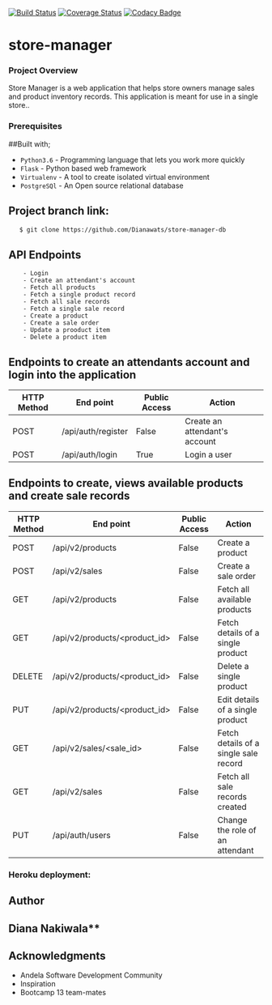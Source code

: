 [![Build Status](https://travis-ci.org/Dianawats/store-manager-db.svg?branch=develop-db)](https://travis-ci.org/Dianawats/store-manager-db)
[![Coverage Status](https://coveralls.io/repos/github/Dianawats/store-manager-db/badge.svg?branch=develop-db)](https://coveralls.io/github/Dianawats/store-manager-db?branch=develop-db)
[![Codacy Badge](https://api.codacy.com/project/badge/Grade/0e8d6a26c54142b3a2b367fbabcf4b82)](https://www.codacy.com/app/Dianawats/store-manager-db?utm_source=github.com&amp;utm_medium=referral&amp;utm_content=Dianawats/store-manager-db&amp;utm_campaign=Badge_Grade)
# store-manager

### Project Overview
Store Manager is a web application that helps store owners manage sales and product inventory
records. This application is meant for use in a single store..

### Prerequisites

##Built with;
- `Python3.6` - Programming language that lets you work more quickly
- `Flask` - Python based web framework
- `Virtualenv` - A tool to create isolated virtual environment
- `PostgreSQl` - An Open source relational database 

## Project branch link:
```sh
   $ git clone https://github.com/Dianawats/store-manager-db
   ```

## API Endpoints
```
    - Login
    - Create an attendant's account
    - Fetch all products
    - Fetch a single product record
    - Fetch all sale records
    - Fetch a single sale record
    - Create a product
    - Create a sale order
    - Update a prooduct item
    - Delete a product item
```

## Endpoints to create an attendants account and login into the application
HTTP Method|End point | Public Access|Action
-----------|----------|--------------|------
POST | /api/auth/register | False | Create an attendant's account
POST | /api/auth/login | True | Login a user

## Endpoints to create, views available products and create sale records
HTTP Method|End point | Public Access|Action
-----------|----------|--------------|------
POST | /api/v2/products | False | Create a product
POST | /api/v2/sales | False | Create a sale order
GET | /api/v2/products | False | Fetch all available products
GET | /api/v2/products/<product_id> | False | Fetch details of a single product
DELETE | /api/v2/products/<product_id> | False | Delete a single product
PUT | /api/v2/products/<product_id> | False | Edit details of a single product
GET | /api/v2/sales/<sale_id> | False | Fetch details of a single sale record
GET | /api/v2/sales | False | Fetch all sale records created
PUT | /api/auth/users | False | Change the role of an attendant

### Heroku deployment:

## Author

## Diana Nakiwala**

## Acknowledgments

* Andela Software Development Community
* Inspiration
* Bootcamp 13 team-mates


